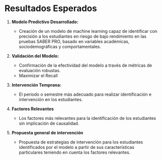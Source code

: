 # Resultados Esperados

1. **Modelo Predictivo Desarrollado:**
   - Creación de un modelo de machine learning capaz de identificar con precisión a los estudiantes en riesgo de bajo rendimiento en las pruebas SABER PRO, basado en variables académicas, sociodemográficas y comportamentales.

2. **Validación del Modelo:**
   - Confirmación de la efectividad del modelo a través de métricas de evaluación robustas.
   - Maximizar el Recall

3. **Intervención Temprana:**
   - El periodo o semestre más adecuado para realizar identificación e intervención en los estudiantes.

4. **Factores Relevantes**
   - Los factores más relevantes para la identificación de los estudiantes sin implicación de causalidad.

5. **Propuesta general de intervención**
   - Propuesta de estrategias de intervención para los estudiantes identificados por el modelo a partir de sus características particulares teniendo en cuenta los factores relevantes.
